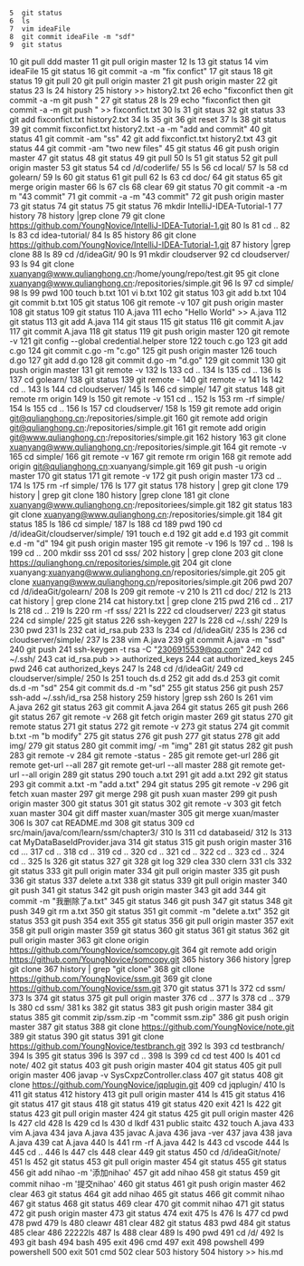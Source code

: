     5  git status 
    6  ls
    7  vim ideaFile 
    8  git commit ideaFile -m "sdf"
    9  git status 
   10  git pull ddd master
   11  git pull origin master
   12  ls
   13  git status 
   14  vim ideaFile 
   15  git status 
   16  git commit -a -m "fix confict"
   17  git staus 
   18  git status 
   19  git pull 
   20  git pull origin master
   21  git push origin master
   22  git status 
   23  ls
   24  history 
   25  history >> history2.txt
   26  echo "fixconfict then git commit -a -m  git push "
   27  git status 
   28  ls
   29  echo "fixconfict then git commit -a -m  git push " >> fixconfict.txt
   30  ls
   31  git staus 
   32  git status 
   33  git add fixconfict.txt history2.txt 
   34  ls 
   35  git 
   36  git reset
   37  ls
   38  git status 
   39  git commit fixconfict.txt history2.txt -a -m  "add and commit"
   40  git status 
   41  git commit -am "ss"
   42  git add fixconfict.txt history2.txt 
   43  git status 
   44  git commit -am "two new files"
   45  git status 
   46  git push origin master
   47  git status
   48  git status
   49  git pull 
   50  ls
   51  git status 
   52  git pull origin master
   53  git status 
   54  cd /d/coderlife/
   55  ls
   56  cd local/
   57  ls
   58  cd golearn/
   59  ls
   60  git status 
   61  git pull 
   62  ls
   63  cd doc/
   64  git status
   65  git merge origin master
   66  ls
   67  cls
   68  clear
   69  git status 
   70  git commit -a -m m "43 commit"
   71  git commit -a -m  "43 commit"
   72  git push origin master
   73  git status 
   74  git status
   75  git status 
   76  mkdir IntelliJ-IDEA-Tutorial-1
   77  history 
   78  history |grep clone
   79  git clone https://github.com/YoungNovice/IntelliJ-IDEA-Tutorial-1.git
   80  ls
   81  cd ..
   82  ls
   83  cd idea-tutorial/
   84  ls
   85  history 
   86  git clone https://github.com/YoungNovice/IntelliJ-IDEA-Tutorial-1.git
   87  history |grep clone
   88  ls
   89  cd /d/ideaGit/
   90  ls
   91  mkdir cloudserver
   92  cd cloudserver/
   93  ls
   94  git clone xuanyang@www.qulianghong.cn:/home/young/repo/test.git
   95  git clone xuanyang@www.qulianghong.cn:/repositories/simple.git
   96  ls
   97  cd simple/
   98  ls
   99  pwd
  100  touch b.txt
  101  vi b.txt
  102  git status 
  103  git add b.txt 
  104  git commit b.txt 
  105  git status 
  106  git remote -v
  107  git push origin master
  108  git status
  109  git status 
  110  A.java
  111  echo "Hello World" >> A.java
  112  git status 
  113  git add A.java
  114  git staus 
  115  git status 
  116  git commit A.jav
  117  git commit A.java 
  118  git status 
  119  git push origin master
  120  git remote -v
  121  git config --global credential.helper store
  122  touch c.go
  123  git add c.go 
  124  git commit c.go -m "c.go"
  125  git push origin master
  126  touch d.go
  127  git add d.go 
  128  git commit d.go -m "d.go"
  129  git commit
  130  git push origin master
  131  git remote -v
  132  ls
  133  cd ..
  134  ls
  135  cd ..
  136  ls
  137  cd golearn/
  138  git status 
  139  git remote -
  140  git remote -v
  141  ls
  142  cd ..
  143  ls
  144  cd cloudserver/
  145  ls
  146  cd simple/
  147  git status 
  148  git remote rm origin
  149  ls
  150  git remote -v
  151  cd ..
  152  ls
  153  rm -rf simple/
  154  ls
  155  cd ..
  156  ls
  157  cd cloudserver/
  158  ls
  159  git remote add origin git@qulianghong.cn:/repositories/simple.git
  160  git remote add origin git@qulianghong.cn:/repositories/simple.git
  161  git remote add origin git@www.qulianghong.cn:/repositories/simple.git
  162  history 
  163  git clone xuanyang@www.qulianghong.cn:/repositories/simple.git
  164  git remote -v
  165  cd simple/
  166  git remote -v
  167  git remote rm origin
  168  git remote add origin git@qulianghong.cn:xuanyang/simple.git
  169  git push -u origin master
  170  git status 
  171  git remote -v
  172  git push origin master
  173  cd ..
  174  ls
  175  rm -rf simple/
  176  ls
  177  git status 
  178  history  | grep git clone 
  179  history  | grep git clone
  180  history |grep clone
  181  git clone xuanyang@www.qulianghong.cn:/repositoriees/simple.git
  182  git status 
  183  git clone xuanyang@www.qulianghong.cn:/repositories/simple.git
  184  git status 
  185  ls
  186  cd simple/
  187  ls
  188  cd 
  189  pwd
  190  cd /d/ideaGit/cloudserver/simple/
  191  touch e.d
  192  git add e.d 
  193  git commit e.d -m "d"
  194  git push origin master
  195  git remote -v
  196  ls
  197  cd ..
  198  ls
  199  cd ..
  200  mkdir sss
  201  cd sss/
  202  history | grep clone 
  203  git clone https://qulianghong.cn/repositories/simple.git
  204  git clone xuanyang:xuanyang@www.qulianghong.cn/repositories/simple.git
  205  git clone xuanyang@www.qulianghong.cn/repositories/simple.git
  206  pwd
  207  cd /d/ideaGit/golearn/
  208  ls
  209  git remote -v
  210  ls
  211  cd doc/
  212  ls
  213  cat history | grep clone
  214  cat history.txt | grep clone
  215  pwd
  216  cd ..
  217  ls
  218  cd ..
  219  ls
  220  rm -rf sss/
  221  ls
  222  cd cloudserver/
  223  git status 
  224  cd simple/
  225  git status 
  226  ssh-keygen
  227  ls
  228  cd ~/.ssh/
  229  ls
  230  pwd
  231  ls
  232  cat id_rsa.pub 
  233  ls
  234  cd /d/ideaGit/
  235  ls
  236  cd cloudserver/simple/
  237  ls
  238  vim A.java 
  239  git commit A.java -m "ssd"
  240  git push 
  241  ssh-keygen -t rsa -C "2306915539@qq.com"
  242  cd ~/.ssh/
  243  cat id_rsa.pub >> authorized_keys
  244  cat authorized_keys 
  245  pwd
  246  cat authorized_keys 
  247  ls
  248  cd /d/ideaGit/
  249  cd cloudserver/simple/
  250  ls
  251  touch ds.d
  252  git add ds.d 
  253  git comit ds.d -m "sd"
  254  git commit ds.d -m "sd"
  255  git status 
  256  git push 
  257  ssh-add ~/.ssh/id_rsa
  258  history 
  259  history |grep ssh
  260  ls
  261  vim A.java 
  262  git status 
  263  git commit A.java 
  264  git status 
  265  git push 
  266  git status 
  267  git remote -v
  268  git fetch origin master
  269  git status
  270  git remote status 
  271  git status 
  272  git remote -v
  273  git status 
  274  git commit b.txt -m "b modify"
  275  git status 
  276  git push 
  277  git status
  278  git add img/
  279  git status 
  280  git commit img/ -m "img"
  281  git status 
  282  git push
  283  git remote -v
  284  git remote -status -
  285  git remote get-url
  286  git remote get-url --all
  287  git remote get-url --all master
  288  git remote get-url --all origin
  289  git status 
  290  touch a.txt
  291  git add a.txt
  292  git status 
  293  git commit a.txt -m "add a.txt"
  294  git status 
  295  git remote -v
  296  git fetch xuan master
  297  git merge 
  298  git push xuan master
  299  git push origin master
  300  git status 
  301  git status 
  302  git remote -v
  303  git fetch xuan master
  304  git diff master xuan/master
  305  git merge xuan/master
  306  ls
  307  cat README.md 
  308  git status 
  309  cd src/main/java/com/learn/ssm/chapter3/
  310  ls
  311  cd databaseid/
  312  ls
  313  cat MyDataBaseIdProvider.java 
  314  git status 
  315  git push origin master
  316  cd ...
  317  cd ..
  318  cd ..
  319  cd ..
  320  cd ..
  321  cd ..
  322  cd ..
  323  cd ..
  324  cd ..
  325  ls
  326  git status 
  327  git 
  328  git log 
  329  clea 
  330  clern
  331  cls
  332  git status 
  333  git pull origin mater
  334  git pull origin master
  335  git push 
  336  git status 
  337  delete a.txt 
  338  git status 
  339  git pull origin master
  340  git push 
  341  git status
  342  git push origin master
  343  git add 
  344  git commit -m "我删除了a.txt"
  345  git status 
  346  git push 
  347  git status 
  348  git push 
  349  git rm a.txt
  350  git status 
  351  git commit -m "delete a.txt"
  352  git status 
  353  git push 
  354  exit
  355  git status
  356  git pull origin master
  357  exit
  358  git pull origin master
  359  git status 
  360  git status 
  361  git status 
  362  git pull origin master
  363  git clone origin https://github.com/YoungNovice/somcopy.git
  364  git remote add origin https://github.com/YoungNovice/somcopy.git
  365  history 
  366  history |grep git clone 
  367  history | grep "git clone"
  368  git cllone https://github.com/YoungNovice/ssm.git
  369  git clone https://github.com/YoungNovice/ssm.git
  370  git status 
  371  ls
  372  cd ssm/
  373  ls
  374  git status 
  375  git pull origin master
  376  cd ..
  377  ls
  378  cd ..
  379  ls
  380   cd ssm/
  381  ks
  382  git status 
  383  git push origin master
  384  git status 
  385  git commit zip/ssm.zip -m "commit ssm.zip"
  386  git push origin master
  387  git status 
  388  git clone https://github.com/YoungNovice/note.git
  389  git status 
  390  git status 
  391  git clone https://github.com/YoungNovice/testbranch.git
  392  ls
  393  cd testbranch/
  394  ls
  395  git status 
  396  ls
  397  cd ..
  398  ls
  399  cd cd test
  400  ls
  401  cd note/
  402  git status 
  403  git push origin master
  404  git status 
  405  git pull origin master
  406  javap -v SysCxpzController.class 
  407  git status 
  408  git clone https://github.com/YoungNovice/jqplugin.git
  409  cd jqplugin/
  410  ls
  411  git status 
  412  history 
  413  git pull origin master
  414  ls
  415  git status 
  416  git status 
  417  git staus 
  418  git status 
  419  git status 
  420  exit
  421  ls
  422  git status 
  423  git pull origin master
  424  git status 
  425  git pull origin master
  426  ls
  427  cld
  428  ls
  429  cd ls
  430  d lkdf 
  431  public staitc 
  432  touch A.java
  433  vim A.java 
  434  java A.java 
  435  javac A.java
  436  java -ver
  437  java 
  438  java A.java 
  439  cat A.java 
  440  ls
  441  rm -rf A.java 
  442  ls
  443  cd vscode
  444  ls
  445  cd ..
  446  ls
  447  cls
  448  clear
  449  git status 
  450  cd /d/ideaGit/note/
  451  ls
  452  git status 
  453  git pull origin master
  454  git status 
  455  git status 
  456  git add nihao -m '添加nihao'
  457  git add nihao 
  458  git status 
  459  git commit nihao -m '提交nihao'
  460  git status 
  461  git push origin master
  462  clear
  463  git status 
  464  git add nihao 
  465  git status 
  466  git commit nihao
  467  git status 
  468  git status 
  469  clear
  470  git commit nihao 
  471  git status 
  472  git push origin master
  473  git status 
  474  exit 
  475  ls
  476  ls
  477  cd pwd
  478  pwd
  479  ls
  480  cleawr
  481  clear
  482  git status 
  483  pwd
  484  git status 
  485  clear
  486  22222ls
  487  ls
  488  clear
  489  ls
  490  pwd
  491  cd /d/
  492  ls
  493  git bash
  494  bash
  495  exit
  496  cmd
  497  exit 
  498  powshell
  499  powershell
  500  exit
  501  cmd
  502  clear
  503  history 
  504  history >> his.md
